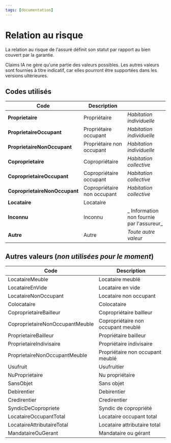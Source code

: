 ```yaml
---
tags: [documentation]
---
```


# Relation au risque

La relation au risque de l'assuré définit son statut par rapport au bien couvert par la garantie.

Claims IA ne gère qu'une partie des valeurs possibles. Les autres valeurs sont fournies à titre indicatif, car elles pourront être  supportées dans les versions ultérieures.

## Codes utilisés

| Code                          | Description                 |                                           |
| ----------------------------- | --------------------------- | ----------------------------------------- |
| **Proprietaire**              | Propriétaire                | _Habitation individuelle_                 |
| **ProprietaireOccupant**      | Propriétaire occupant       | _Habitation individuelle_                 |
| **ProprietaireNonOccupant**   | Propriétaire non occupant   | _Habitation individuelle_                 |
| **Coproprietaire**            | Copropriétaire              | _Habitation collective_                   |
| **CoproprietaireOccupant**    | Copropriétaire occupant     | _Habitation collective_                   |
| **CoproprietaireNonOccupant** | Copropriétaire non occupant | _Habitation collective_                   |
| **Locataire**                 | Locataire                   |                                           |
| **Inconnu**                   | Inconnu                     | _ Information non fournie par l'assureur_ |
| **Autre**                     | Autre                       | _Toute autre valeur_                      |

## Autres valeurs (_non utilisées pour le moment_)

| Code                            | Description                        |
| ------------------------------- | ---------------------------------- |
| LocataireMeuble                 | Locataire meublé                   |
| LocataireEnVide                 | Locataire en vide                  |
| LocataireNonOccupant            | Locataire non occupant             |
| Colocataire                     | Colocataire                        |
| CoproprietaireBailleur          | Copropriétaire bailleur            |
| CoproprietaireNonOccupantMeuble | Copropriétaire non occupant meublé |
| ProprietaireBailleur            | Propriétaire bailleur              |
| ProprietaireIndivisaire         | Propriétaire indivisaire           |
| ProprietaireNonOccupantMeuble   | Propriétaire non occupant meublé   |
| Usufruit                        | Usufruitier                        |
| NuProprietaire                  | Nu propriétaire                    |
| SansObjet                       | Sans objet                         |
| Debirentier                     | Debirentier                        |
| Credirentier                    | Credirentier                       |
| SyndicDeCopropriete             | Syndic de copropriété              |
| LocataireOccupantTotal          | Locataire occupant total           |
| LocataireAttributaireTotal      | Locataire attributaire total       |
| MandataireOuGerant              | Mandataire ou gérant               |
